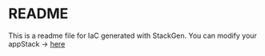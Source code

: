 # README
This is a readme file for IaC generated with StackGen.
You can modify your appStack -> [here](http://main.dev.stackgen.com/appstacks/3b9f62ed-bd2c-4302-9f8f-1b8f0c162388)

